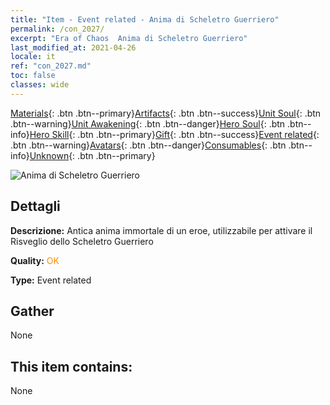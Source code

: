 ```yaml
---
title: "Item - Event related - Anima di Scheletro Guerriero"
permalink: /con_2027/
excerpt: "Era of Chaos  Anima di Scheletro Guerriero"
last_modified_at: 2021-04-26
locale: it
ref: "con_2027.md"
toc: false
classes: wide
---
```

 [Materials](/ItemsIT/){: .btn .btn--primary}[Artifacts](/ItemsIT/Artifacts/){: .btn .btn--success}[Unit Soul](/ItemsIT/UnitSoul/){: .btn .btn--warning}[Unit Awakening](/ItemsIT/UnitAwakening/){: .btn .btn--danger}[Hero Soul](/ItemsIT/HeroSoul/){: .btn .btn--info}[Hero Skill](/ItemsIT/HeroSkill/){: .btn .btn--primary}[Gift](/ItemsIT/Gift/){: .btn .btn--success}[Event related](/ItemsIT/Events/){: .btn .btn--warning}[Avatars](/ItemsIT/Avatars/){: .btn .btn--danger}[Consumables](/ItemsIT/Consumables/){: .btn .btn--info}[Unknown](/ItemsIT/Unknown/){: .btn .btn--primary}

 ![Anima di Scheletro Guerriero](/images/t/juexing_301.png)

## Dettagli
 **Descrizione:** Antica anima immortale di un eroe, utilizzabile per attivare il Risveglio dello Scheletro Guerriero

 **Quality:** <span style="color: #FF8C00">OK</span>

 **Type:** Event related

## Gather

  None

## This item contains:

  None

